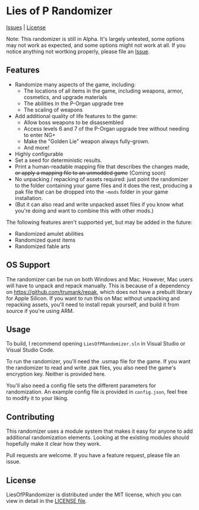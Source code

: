 # Lies of P Randomizer
[Issues](https://github.com/featherbutt/LiesOfPRandomizer/issues) | [License](https://github.com/featherbutt/LiesOfPRandomizer/blob/master/LICENSE.md)

Note: This randomizer is still in Alpha. It's largely untested, some options may not work as expected, and some options might not work at all. If you notice anything not wortking properly, please file an [Issue](https://github.com/featherbutt/LiesOfPRandomizer/issues).

## Features
- Randomize many aspects of the game, including:
  - The locations of all items in the game, including weapons, armor, cosmetics, and upgrade materials
  - The abilities in the P-Organ upgrade tree
  - The scaling of weapons
- Add additional quality of life features to the game:
  - Allow boss weapons to be disassembled
  - Access levels 6 and 7 of the P-Organ upgrade tree without needing to enter NG+
  - Make the "Golden Lie" weapon always fully-grown.
  - And more!
- Highly configurable
- Set a seed for deterministic results.
- Print a human-readable mapping file that describes the changes made, ~~or apply a mapping file to an unmodded game~~ (Coming soon)
- No unpacking / repacking of assets required: just point the randomizer to the folder containing your game files and it does the rest, producing a pak file that can be dropped into the `~mods` folder in your game installation.
- (But it can also read and write unpacked asset files if you know what you're doing and want to combine this with other mods.)

The following features aren't supported yet, but may be added in the future:
- Randomized amulet abilities
- Randomized quest items
- Randomized fable arts

## OS Support

The randomizer can be run on both Windows and Mac. However, Mac users will have to unpack and repack manually. This is because of a dependency on https://github.com/trumank/repak, which does not have a prebuilt library for Apple Silicon. If you want to run this on Mac without unpacking and repacking assets, you'll need to install repak yourself, and build it from source if you're using ARM.

## Usage

To build, I recommend opening `LiesOfPRandomizer.sln` in Visual Studio or Visual Studio Code.

To run the randomizer, you'll need the .usmap file for the game. If you want the randomizer to read and write .pak files, you also need the game's encryption key. Neither is provided here.

You'll also need a config file sets the different parameters for randomization. An example config file is provided in `config.json`, feel free to modify it to your liking.

## Contributing

This randomizer uses a module system that makes it easy for anyone to add additional randomization elements. Looking at the existing modules should hopefully make it clear how they work.

Pull requests are welcome. If you have a feature request, please file an issue.

## License

LiesOfPRandomizer is distributed under the MIT license, which you can view in detail in the [LICENSE file](LICENSE).
